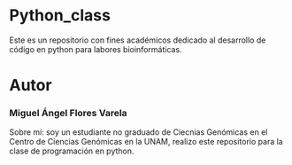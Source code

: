 # Python_class
Este es un repositorio con fines académicos dedicado al desarrollo de código en python para labores bioinformáticas.
# Autor
### Miguel Ángel Flores Varela
Sobre mí: soy un estudiante no graduado de Ciecnias Genómicas en el Centro de Ciencias Genómicas en la UNAM, realizo este repositorio para la clase de programación en python. 
